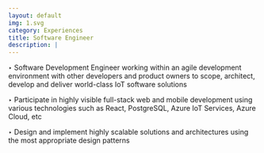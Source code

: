 ```yaml
---
layout: default
img: 1.svg
category: Experiences
title: Software Engineer
description: |
---
```


‣ Software Development Engineer working within an agile development environment with other developers and product owners to scope, architect, develop and deliver world-class IoT software solutions

‣ Participate in highly visible full-stack web and mobile development using various technologies such as React, PostgreSQL, Azure IoT Services, Azure Cloud, etc

‣ Design and implement highly scalable solutions and architectures using the most appropriate design patterns
